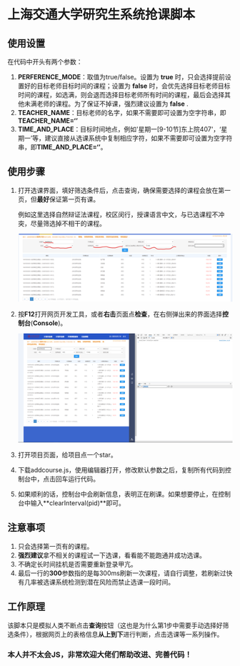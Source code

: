 

# 上海交通大学研究生系统抢课脚本



## 使用设置

在代码中开头有两个参数：

1. **PERFERENCE_MODE**：取值为true/false。设置为 **true** 时，只会选择提前设置好的目标老师目标时间的课程；设置为 **false** 时，会优先选择目标老师目标时间的课程，如选满，则会退而选择目标老师所有时间的课程，最后会选择其他未满老师的课程。为了保证不掉课，强烈建议设置为 **false** .
2. **TEACHER_NAME**：目标老师的名字，如果不需要即可设置为空字符串，即**TEACHER_NAME=‘’**
3. **TIME_AND_PLACE**：目标时间地点，例如'星期一[9-10节]东上院407'，‘星期一’等，建议直接从选课系统中复制相应字符，如果不需要即可设置为空字符串，即**TIME_AND_PLACE=‘’**。



## 使用步骤

1. 打开选课界面，填好筛选条件后，点击查询，确保需要选择的课程会放在第一页，但**最好**保证第一页有课。

   例如这里选择自然辩证法课程，校区闵行，授课语言中文，与已选课程不冲突，尽量筛选掉不相干的课程。

   ![筛选条件界面](./image/1.png)

2. 按**F12**打开网页开发工具，或者**右击**页面点**检查**，在右侧弹出来的界面选择**控制台**(**Console**)。

   ![控制台界面](./image/2.png)

3. 打开项目页面，给项目点一个star。

4. 下载addcourse.js，使用编辑器打开，修改默认参数之后，复制所有代码到控制台中，点击回车运行代码。

5. 如果顺利的话，控制台中会刷新信息，表明正在刷课。如果想要停止，在控制台中输入**clearInterval(pid)**即可。



## 注意事项

1. 只会选择第一页有的课程。
2. **强烈建议**拿不相关的课程试一下选课，看看能不能跑通并成功选课。
3. 不确定长时间挂机是否需要重新登录甲亢。
4. 最后一行的**300**参数指的是每300ms刷新一次课程，请自行调整，若刷新过快有几率被选课系统检测到潜在风险而禁止选课一段时间。



## 工作原理

该脚本只是模拟人类不断点击**查询**按钮（这也是为什么第1步中需要手动选择好筛选条件），根据网页上的表格信息**从上到下**进行判断，点击选课等一系列操作。



### 本人并不太会JS，非常欢迎大佬们帮助改进、完善代码！




